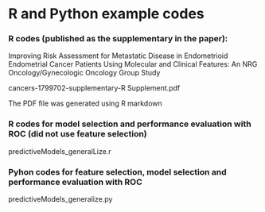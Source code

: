 # R and Python example codes
### R codes (published as the supplementary in the paper): 
Improving Risk Assessment for Metastatic Disease in Endometrioid Endometrial Cancer Patients Using Molecular and Clinical Features: An NRG Oncology/Gynecologic Oncology Group Study

cancers-1799702-supplementary-R Supplement.pdf

The PDF file was generated using R markdown

### R codes for model selection and performance evaluation with ROC (did not use feature selection)
predictiveModels_generalLize.r
### Pyhon codes for feature selection, model selection and performance evaluation with ROC
predictiveModels_generalize.py
